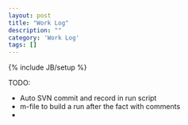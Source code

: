 ```yaml
---
layout: post
title: "Work Log"
description: ""
category: 'Work Log'
tags: []
---
```

{% include JB/setup %}

TODO: 

* Auto SVN commit and record in run script
* m-file to build a run after the fact with comments
* 
